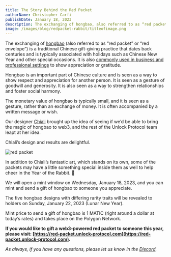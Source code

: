 ```yaml
---
title: The Story Behind the Red Packet
authorName: Christopher Carfi
publishDate: January 18, 2023
description: The exchanging of hongbao, also referred to as “red packet” or “red envelope”, is a traditional Chinese gift-giving practice to show appreciation or gratitude.
image: /images/blog/redpacket-rabbit/titleofimage.png
---
```


The exchanging of [hongbao](https://en.wikipedia.org/wiki/Red_envelope) (also referred to as “red packet” or “red envelope”) is a traditional Chinese gift-giving practice that dates back centuries and is typically associated with holidays such as Chinese New Year and other special occasions. It is also [commonly used in business and professional settings](https://en.wikipedia.org/wiki/WeChat_red_envelope) to show appreciation or gratitude.

Hongbao is an important part of Chinese culture and is seen as a way to show respect and appreciation for another person. It is seen as a gesture of goodwill and generosity. It is also seen as a way to strengthen relationships and foster social harmony.

The monetary value of hongbao is typically small, and it is seen as a gesture, rather than an exchange of money. It is often accompanied by a written message or wish.

Our designer [Chiali](https://chialitsai.com/about/) brought up the idea of seeing if we’d be able to bring the magic of hongbao to web3, and the rest of the Unlock Protocol team leapt at her idea. 

Chiali’s design and results are delightful.

![red packet](/images/blog/redpacket-rabbit/titleofimage.png)

In addition to Chiali’s fantastic art, which stands on its own, some of the packets may have a little something special inside them as well to help cheer in the Year of the Rabbit. 🧧

We will open a mint window on Wednesday, January 18, 2023, and you can mint and send a gift of hongbao to someone you appreciate.

The five hongbao designs with differing rarity traits will be revealed to holders on Sunday, January 22, 2023 (Lunar New Year).

Mint price to send a gift of hongbao is 1 MATIC (right around a dollar at today’s rates) and takes place on the Polygon Network. 

**If you would like to gift a web3-powered red packet to someone this year, please visit: [https://red-packet.unlock-protocol.com](https://red-packet.unlock-protocol.com).**

*As always, if you have any questions, please let us know in the [Discord](https://discord.unlock-protocol.com).*
